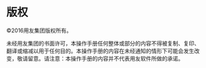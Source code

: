 # 版权

©2016用友集团版权所有。

未经用友集团的书面许可，本操作手册任何整体或部分的内容不得被复制、复印、翻译或缩减以用于任何目的。本操作手册的内容在未经通知的情形下可能会发生改变，敬请留意。请注意：本操作手册的内容并不代表用友软件所做的承诺。